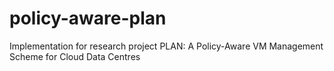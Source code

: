 # policy-aware-plan
Implementation for research project PLAN: A Policy-Aware VM Management Scheme for Cloud Data Centres
